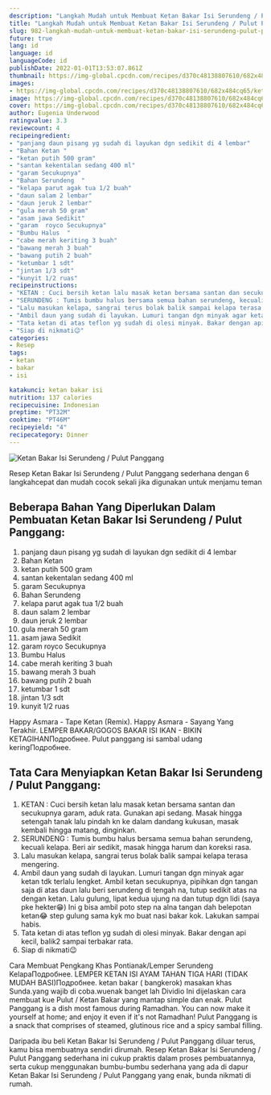 ```yaml
---
description: "Langkah Mudah untuk Membuat Ketan Bakar Isi Serundeng / Pulut Panggang, Lezat"
title: "Langkah Mudah untuk Membuat Ketan Bakar Isi Serundeng / Pulut Panggang, Lezat"
slug: 982-langkah-mudah-untuk-membuat-ketan-bakar-isi-serundeng-pulut-panggang-lezat
future: true
lang: id
language: id
languageCode: id
publishDate: 2022-01-01T13:53:07.861Z 
thumbnail: https://img-global.cpcdn.com/recipes/d370c48138807610/682x484cq65/ketan-bakar-isi-serundeng-pulut-panggang-foto-resep-utama.png
images:
- https://img-global.cpcdn.com/recipes/d370c48138807610/682x484cq65/ketan-bakar-isi-serundeng-pulut-panggang-foto-resep-utama.png
image: https://img-global.cpcdn.com/recipes/d370c48138807610/682x484cq65/ketan-bakar-isi-serundeng-pulut-panggang-foto-resep-utama.png
cover: https://img-global.cpcdn.com/recipes/d370c48138807610/682x484cq65/ketan-bakar-isi-serundeng-pulut-panggang-foto-resep-utama.png
author: Eugenia Underwood
ratingvalue: 3.3
reviewcount: 4
recipeingredient:
- "panjang daun pisang yg sudah di layukan dgn sedikit di 4 lembar"
- "Bahan Ketan "
- "ketan putih 500 gram"
- "santan kekentalan sedang 400 ml"
- "garam Secukupnya"
- "Bahan Serundeng  "
- "kelapa parut agak tua 1/2 buah"
- "daun salam 2 lembar"
- "daun jeruk 2 lembar"
- "gula merah 50 gram"
- "asam jawa Sedikit"
- "garam  royco Secukupnya"
- "Bumbu Halus  "
- "cabe merah keriting 3 buah"
- "bawang merah 3 buah"
- "bawang putih 2 buah"
- "ketumbar 1 sdt"
- "jintan 1/3 sdt"
- "kunyit 1/2 ruas"
recipeinstructions:
- "KETAN : Cuci bersih ketan lalu masak ketan bersama santan dan secukupnya garam, aduk rata. Gunakan api sedang. Masak hingga setengah tanak lalu pindah kn ke dalam dandang kukusan, masak kembali hingga matang, dinginkan."
- "SERUNDENG : Tumis bumbu halus bersama semua bahan serundeng, kecuali kelapa. Beri air sedikit, masak hingga harum dan koreksi rasa."
- "Lalu masukan kelapa, sangrai terus bolak balik sampai kelapa terasa mengering."
- "Ambil daun yang sudah di layukan. Lumuri tangan dgn minyak agar ketan tdk terlalu lengket. Ambil ketan secukupnya, pipihkan dgn tangan saja di atas daun lalu beri serundeng di tengah na, tutup sedikit atas na dengan ketan. Lalu gulung, lipat kedua ujung na dan tutup dgn lidi (saya pke hekter😁) Ini g bisa ambil poto step na alna tangan dah belepotan ketan😂 step gulung sama kyk mo buat nasi bakar kok. Lakukan sampai habis."
- "Tata ketan di atas teflon yg sudah di olesi minyak. Bakar dengan api kecil, balik2 sampai terbakar rata."
- "Siap di nikmati😉"
categories:
- Resep
tags:
- ketan
- bakar
- isi

katakunci: ketan bakar isi 
nutrition: 137 calories
recipecuisine: Indonesian
preptime: "PT32M"
cooktime: "PT46M"
recipeyield: "4"
recipecategory: Dinner
---
```



![Ketan Bakar Isi Serundeng / Pulut Panggang](https://img-global.cpcdn.com/recipes/d370c48138807610/682x484cq65/ketan-bakar-isi-serundeng-pulut-panggang-foto-resep-utama.png)

Resep Ketan Bakar Isi Serundeng / Pulut Panggang  sederhana dengan 6 langkahcepat dan mudah cocok sekali jika digunakan untuk menjamu teman

<!--inarticleads1-->

## Beberapa Bahan Yang Diperlukan Dalam Pembuatan Ketan Bakar Isi Serundeng / Pulut Panggang:

1. panjang daun pisang yg sudah di layukan dgn sedikit di 4 lembar
1. Bahan Ketan 
1. ketan putih 500 gram
1. santan kekentalan sedang 400 ml
1. garam Secukupnya
1. Bahan Serundeng  
1. kelapa parut agak tua 1/2 buah
1. daun salam 2 lembar
1. daun jeruk 2 lembar
1. gula merah 50 gram
1. asam jawa Sedikit
1. garam  royco Secukupnya
1. Bumbu Halus  
1. cabe merah keriting 3 buah
1. bawang merah 3 buah
1. bawang putih 2 buah
1. ketumbar 1 sdt
1. jintan 1/3 sdt
1. kunyit 1/2 ruas

Happy Asmara - Tape Ketan (Remix). Happy Asmara - Sayang Yang Terakhir. LEMPER BAKAR/GOGOS BAKAR ISI IKAN - BIKIN KETAGIHANПодробнее. Pulut panggang isi sambal udang keringПодробнее. 

<!--inarticleads2-->

## Tata Cara Menyiapkan Ketan Bakar Isi Serundeng / Pulut Panggang:

1. KETAN : Cuci bersih ketan lalu masak ketan bersama santan dan secukupnya garam, aduk rata. Gunakan api sedang. Masak hingga setengah tanak lalu pindah kn ke dalam dandang kukusan, masak kembali hingga matang, dinginkan.
1. SERUNDENG : Tumis bumbu halus bersama semua bahan serundeng, kecuali kelapa. Beri air sedikit, masak hingga harum dan koreksi rasa.
1. Lalu masukan kelapa, sangrai terus bolak balik sampai kelapa terasa mengering.
1. Ambil daun yang sudah di layukan. Lumuri tangan dgn minyak agar ketan tdk terlalu lengket. Ambil ketan secukupnya, pipihkan dgn tangan saja di atas daun lalu beri serundeng di tengah na, tutup sedikit atas na dengan ketan. Lalu gulung, lipat kedua ujung na dan tutup dgn lidi (saya pke hekter😁) Ini g bisa ambil poto step na alna tangan dah belepotan ketan😂 step gulung sama kyk mo buat nasi bakar kok. Lakukan sampai habis.
1. Tata ketan di atas teflon yg sudah di olesi minyak. Bakar dengan api kecil, balik2 sampai terbakar rata.
1. Siap di nikmati😉


Cara Membuat Pengkang Khas Pontianak/Lemper Serundeng KelapaПодробнее. LEMPER KETAN ISI AYAM TAHAN TIGA HARI (TIDAK MUDAH BASI)Подробнее. ketan bakar ( bangkerok) masakan khas Sunda.yang wajib di coba.wuenak banget lah Dividio Ini dijelaskan cara membuat kue Pulut / Ketan Bakar yang mantap simple dan enak. Pulut Panggang is a dish most famous during Ramadhan. You can now make it yourself at home; and enjoy it even if it&#39;s not Ramadhan! Pulut Panggang is a snack that comprises of steamed, glutinous rice and a spicy sambal filling. 

Daripada ibu beli  Ketan Bakar Isi Serundeng / Pulut Panggang  diluar terus, kamu  bisa membuatnya sendiri dirumah. Resep  Ketan Bakar Isi Serundeng / Pulut Panggang  sederhana ini cukup praktis dalam proses pembuatannya, serta cukup menggunakan bumbu-bumbu sederhana yang ada di dapur  Ketan Bakar Isi Serundeng / Pulut Panggang  yang enak, bunda nikmati di rumah.
